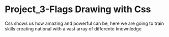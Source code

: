 # Project_3-Flags Drawing with Css

<p>Css shows us how amazing and powerful can be, here we are going to train skills creating national with a vast array of differente knownledge</p>
